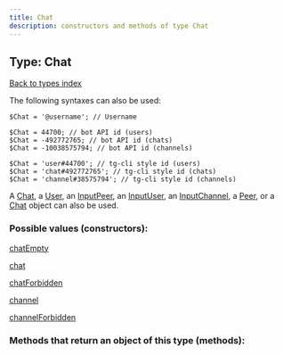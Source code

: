 ```yaml
---
title: Chat
description: constructors and methods of type Chat
---
```

## Type: Chat  
[Back to types index](index.md)



The following syntaxes can also be used:

```
$Chat = '@username'; // Username

$Chat = 44700; // bot API id (users)
$Chat = -492772765; // bot API id (chats)
$Chat = -10038575794; // bot API id (channels)

$Chat = 'user#44700'; // tg-cli style id (users)
$Chat = 'chat#492772765'; // tg-cli style id (chats)
$Chat = 'channel#38575794'; // tg-cli style id (channels)
```

A [Chat](API_docs/types/Chat.md), a [User](API_docs/types/User.md), an [InputPeer](API_docs/types/InputPeer.md), an [InputUser](API_docs/types/InputUser.md), an [InputChannel](API_docs/types/InputChannel.md), a [Peer](API_docs/types/Peer.md), or a [Chat](API_docs/types/Chat.md) object can also be used.


### Possible values (constructors):

[chatEmpty](../constructors/chatEmpty.md)  

[chat](../constructors/chat.md)  

[chatForbidden](../constructors/chatForbidden.md)  

[channel](../constructors/channel.md)  

[channelForbidden](../constructors/channelForbidden.md)  



### Methods that return an object of this type (methods):



